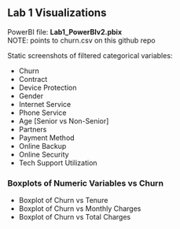 ## Lab 1 Visualizations  
  
PowerBI file: **Lab1_PowerBIv2.pbix**  
NOTE: points to churn.csv on this github repo  
  
Static screenshots of filtered categorical variables:  
* Churn
* Contract
* Device Protection
* Gender
* Internet Service
* Phone Service
* Age [Senior vs Non-Senior]
* Partners
* Payment Method
* Online Backup
* Online Security
* Tech Support Utilization

### Boxplots of Numeric Variables vs Churn
* Boxplot of Churn vs Tenure
* Boxplot of Churn vs Monthly Charges
* Boxplot of Churn vs Total Charges

  
  
